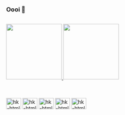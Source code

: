 ### Oooi 👋
##
<div>
<a href="https://github.com/henrickva/github-readme-stats">
  <img aling="center" height="150em" src="https://github-readme-stats.vercel.app/api?username=henrickva&show_icons=true&theme=dark&hide=prs,issues" />
  <img aling="center" height="150em" src="https://github-readme-stats.vercel.app/api/top-langs/?username=henrickva&layout=compact&theme=dark" />
</a>  
</div>

## 
<div style="display: inline_block"><br>
  <img aling="center" alt="hk-html" height="30" width="40" src="https://cdn.jsdelivr.net/gh/devicons/devicon/icons/html5/html5-original.svg">
  <img aling="center" alt="hk-html" height="30" width="40" src="https://cdn.jsdelivr.net/gh/devicons/devicon/icons/css3/css3-original.svg">
  <img aling="center" alt="hk-html" height="30" width="40" src="https://cdn.jsdelivr.net/gh/devicons/devicon/icons/javascript/javascript-original.svg">
  <img aling="center" alt="hk-html" height="30" width="40" src="https://cdn.jsdelivr.net/gh/devicons/devicon/icons/react/react-original.svg">
  <img aling="center" alt="hk-html" height="30" width="40" src="https://cdn.jsdelivr.net/gh/devicons/devicon/icons/bootstrap/bootstrap-original.svg">
</div>
          
        
